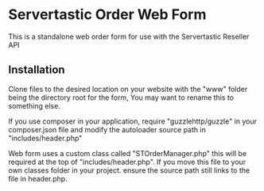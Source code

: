 # Servertastic Order Web Form
This is a standalone web order form for use with the Servertastic Reseller API

## Installation

Clone files to the desired location on your website with the "www" folder being the directory root for the form, You may want to rename this to something else.

If you use composer in your application, require "guzzlehttp/guzzle" in your composer.json file and modify the autoloader source path in "includes/header.php"

Web form uses a custom class called "STOrderManager.php" this will be required at the top of "includes/header.php". If you move this file to your own classes folder in your project. ensure the source path still links to the file in header.php.